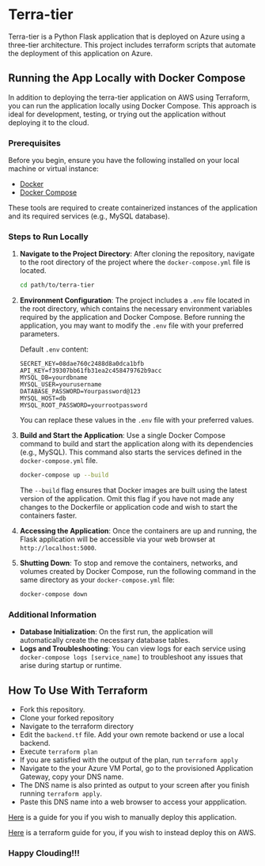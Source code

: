 # Terra-tier

Terra-tier is a Python Flask application that is deployed on Azure using a three-tier architecture.
This project includes terraform scripts that automate the deployment of this application on Azure.

## Running the App Locally with Docker Compose

In addition to deploying the terra-tier application on AWS using Terraform, you can run the application locally using Docker Compose. This approach is ideal for development, testing, or trying out the application without deploying it to the cloud.

### Prerequisites

Before you begin, ensure you have the following installed on your local machine or virtual instance:

- [Docker](https://docs.docker.com/engine/install/)
- [Docker Compose](https://docs.docker.com/compose/install/)

These tools are required to create containerized instances of the application and its required services (e.g., MySQL database).

### Steps to Run Locally

1. **Navigate to the Project Directory**: After cloning the repository, navigate to the root directory of the project where the `docker-compose.yml` file is located.

    ```bash
    cd path/to/terra-tier
    ```

2. **Environment Configuration**: The project includes a `.env` file located in the root directory, which contains the necessary environment variables required by the application and Docker Compose. Before running the application, you may want to modify the `.env` file with your preferred parameters.

    Default `.env` content:

    ```env
    SECRET_KEY=08dae760c2488d8a0dca1bfb
    API_KEY=f39307bb61fb31ea2c458479762b9acc
    MYSQL_DB=yourdbname
    MYSQL_USER=yourusername
    DATABASE_PASSWORD=Yourpassword@123
    MYSQL_HOST=db
    MYSQL_ROOT_PASSWORD=yourrootpassword
    ```

    You can replace these values in the `.env` file with your preferred values.

3. **Build and Start the Application**: Use a single Docker Compose command to build and start the application along with its dependencies (e.g., MySQL). This command also starts the services defined in the `docker-compose.yml` file.

    ```bash
    docker-compose up --build
    ```

    The `--build` flag ensures that Docker images are built using the latest version of the application. Omit this flag if you have not made any changes to the Dockerfile or application code and wish to start the containers faster.

4. **Accessing the Application**: Once the containers are up and running, the Flask application will be accessible via your web browser at `http://localhost:5000`. 

5. **Shutting Down**: To stop and remove the containers, networks, and volumes created by Docker Compose, run the following command in the same directory as your `docker-compose.yml` file:

    ```bash
    docker-compose down
    ```

### Additional Information

- **Database Initialization**: On the first run, the application will automatically create the necessary database tables.
- **Logs and Troubleshooting**: You can view logs for each service using `docker-compose logs [service_name]` to troubleshoot any issues that arise during startup or runtime.

## How To Use With Terraform
- Fork this repository.
- Clone your forked repository
- Navigate to the terraform directory
- Edit the `backend.tf` file. Add your own remote backend or use a local backend.
- Execute `terraform plan`
- If you are satisfied with the output of the plan, run `terraform apply`
- Navigate to the your Azure VM Portal, go to the provisioned Application Gateway, copy your DNS name.
- The DNS name is also printed as output to your screen after you finish running `terraform apply`.
- Paste this DNS name into a web browser to access your appplication.

[Here](https://dev.to/kelvinskell/a-practical-guide-to-deploying-a-complex-production-level-three-tier-architecture-on-aws-2hf0) is a guide for you if you wish to manually deploy this application.

[Here](https://github.com/Kelvinskell/terra-tier/tree/master) is a terraform guide for you, if you wish to instead deploy this on AWS.


### Happy Clouding!!!
  
